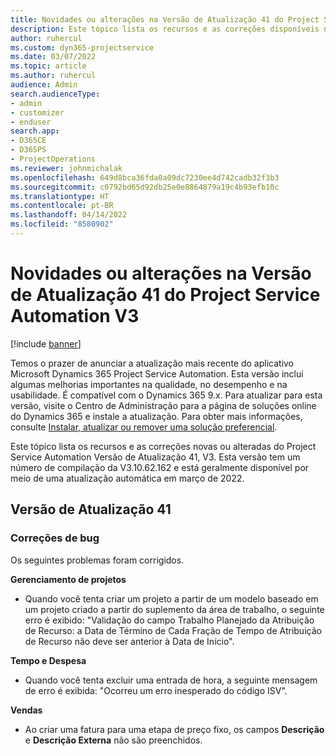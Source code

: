 ```yaml
---
title: Novidades ou alterações na Versão de Atualização 41 do Project Service Automation V3
description: Este tópico lista os recursos e as correções disponíveis na Versão de Atualização 41 do Microsoft Dynamics 365 Project Service Automation, V3.
author: ruhercul
ms.custom: dyn365-projectservice
ms.date: 03/07/2022
ms.topic: article
ms.author: ruhercul
audience: Admin
search.audienceType:
- admin
- customizer
- enduser
search.app:
- D365CE
- D365PS
- ProjectOperations
ms.reviewer: johnmichalak
ms.openlocfilehash: 649d8bca36fda0a09dc7230ee4d742cadb32f3b3
ms.sourcegitcommit: c0792bd65d92db25e0e8864879a19c4b93efb10c
ms.translationtype: HT
ms.contentlocale: pt-BR
ms.lasthandoff: 04/14/2022
ms.locfileid: "8580902"
---
```

# <a name="whats-new-or-changed-in-project-service-automation-update-release-41-v3"></a>Novidades ou alterações na Versão de Atualização 41 do Project Service Automation V3

[!include [banner](../includes/psa-now-project-operations.md)]

Temos o prazer de anunciar a atualização mais recente do aplicativo Microsoft Dynamics 365 Project Service Automation. Esta versão inclui algumas melhorias importantes na qualidade, no desempenho e na usabilidade. É compatível com o Dynamics 365 9.x. Para atualizar para esta versão, visite o Centro de Administração para a página de soluções online do Dynamics 365 e instale a atualização. Para obter mais informações, consulte [Instalar, atualizar ou remover uma solução preferencial](/power-platform/admin/install-remove-preferred-solution).

Este tópico lista os recursos e as correções novas ou alteradas do Project Service Automation Versão de Atualização 41, V3. Esta versão tem um número de compilação da V3.10.62.162 e está geralmente disponível por meio de uma atualização automática em março de 2022.

## <a name="update-release-41"></a>Versão de Atualização 41

### <a name="bug-fixes"></a>Correções de bug

Os seguintes problemas foram corrigidos.

**Gerenciamento de projetos**
- Quando você tenta criar um projeto a partir de um modelo baseado em um projeto criado a partir do suplemento da área de trabalho, o seguinte erro é exibido: "Validação do campo Trabalho Planejado da Atribuição de Recurso: a Data de Término de Cada Fração de Tempo de Atribuição de Recurso não deve ser anterior à Data de Início".

**Tempo e Despesa**
- Quando você tenta excluir uma entrada de hora, a seguinte mensagem de erro é exibida: "Ocorreu um erro inesperado do código ISV".

**Vendas**
- Ao criar uma fatura para uma etapa de preço fixo, os campos **Descrição** e **Descrição Externa** não são preenchidos. 
